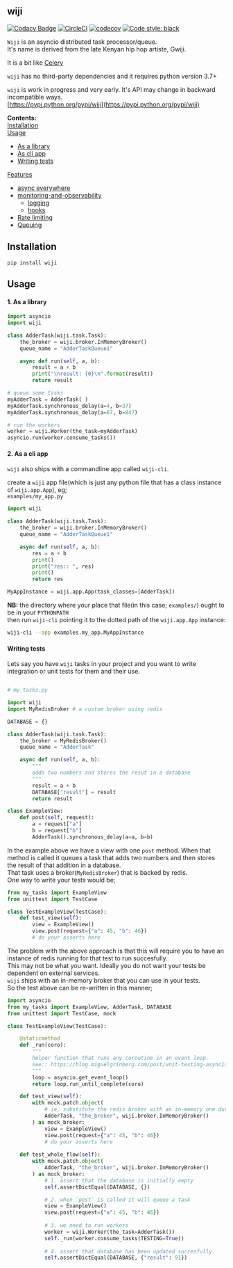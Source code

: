 ## wiji          


[![Codacy Badge](https://api.codacy.com/project/badge/Grade/f0b4b7a07da24e90bdb7743d0e6b9240)](https://www.codacy.com/app/komuw/wiji)
[![CircleCI](https://circleci.com/gh/komuw/wiji.svg?style=svg)](https://circleci.com/gh/komuw/wiji)
[![codecov](https://codecov.io/gh/komuw/wiji/branch/master/graph/badge.svg)](https://codecov.io/gh/komuw/wiji)
[![Code style: black](https://img.shields.io/badge/code%20style-black-000000.svg)](https://github.com/komuw/wiji)



`Wiji` is an asyncio distributed task processor/queue.       
It's name is derived from the late Kenyan hip hop artiste, Gwiji.      

It is a bit like [Celery](https://github.com/celery/celery)        
 
`wiji` has no third-party dependencies and it requires python version 3.7+
  
`wiji` is work in progress and very early. It's API may change in backward incompatible ways.              
[https://pypi.python.org/pypi/wiji](https://pypi.python.org/pypi/wiji)                 

**Contents:**          
[Installation](#installation)         
[Usage](#usage)                  
  + [As a library](#1-as-a-library)            
  + [As cli app](#2-as-a-cli-app)    
  + [Writing tests](#writing-tests)             

[Features](#features)               
  + [async everywhere](#1-async-everywhere)            
  + [monitoring-and-observability](#2-monitoring-and-observability)            
    + [logging](#21-logging)            
    + [hooks](#22-hooks)
  + [Rate limiting](#3-rate-limiting)                     
  + [Queuing](#5-queuing)            


## Installation

```shell
pip install wiji
```           


## Usage

#### 1. As a library
```python
import asyncio
import wiji

class AdderTask(wiji.task.Task):
    the_broker = wiji.broker.InMemoryBroker()
    queue_name = "AdderTaskQueue1"

    async def run(self, a, b):
        result = a + b
        print("\nresult: {0}\n".format(result))
        return result

# queue some tasks
myAdderTask = AdderTask( )
myAdderTask.synchronous_delay(a=4, b=37)
myAdderTask.synchronous_delay(a=67, b=847)

# run the workers
worker = wiji.Worker(the_task=myAdderTask)
asyncio.run(worker.consume_tasks())
```

#### 2. As a cli app
`wiji` also ships with a commandline app called `wiji-cli`.             
                
create a `wiji` app file(which is just any python file that has a class instance of `wiji.app.App`), eg;             
`examples/my_app.py`                 
```python
import wiji

class AdderTask(wiji.task.Task):
    the_broker = wiji.broker.InMemoryBroker()
    queue_name = "AdderTaskQueue1"

    async def run(self, a, b):
        res = a + b
        print()
        print("res:: ", res)
        print()
        return res

MyAppInstance = wiji.app.App(task_classes=[AdderTask])
```          
**NB:** the directory where your place that file(in this case; `examples/`) ought to be in your `PYTHONPATH`               
then run `wiji-cli` pointing it to the dotted path of the `wiji.app.App` instance:     

```bash
wiji-cli --app examples.my_app.MyAppInstance
```

#### Writing tests
Lets say you have `wiji` tasks in your project and you want to write integration or unit tests for them and their use.     
```python

# my_tasks.py

import wiji
import MyRedisBroker # a custom broker using redis

DATABASE = {}

class AdderTask(wiji.task.Task):
    the_broker = MyRedisBroker()
    queue_name = "AdderTask"

    async def run(self, a, b):
        """
        adds two numbers and stores the resut in a database
        """
        result = a + b
        DATABASE["result"] = result
        return result

class ExampleView:
    def post(self, request):
        a = request["a"]
        b = request["b"]
        AdderTask().synchronous_delay(a=a, b=b)
```
In the example above we have a view with one `post` method. When that method is called it queues a task that adds two numbers and then stores the result of that addition in a database.    
That task uses a broker(`MyRedisBroker`) that is backed by redis.    
One way to write your tests would be;    
```python
from my_tasks import ExampleView
from unittest import TestCase

class TestExampleView(TestCase):
    def test_view(self):
        view = ExampleView()
        view.post(request={"a": 45, "b": 46})
        # do your asserts here
```
The problem with the above approach is that this will require you to have an instance of redis running for that test to run succesfully.   
This may not be what you want. Ideally you do not want your tests be dependent on external services.    
`wiji` ships with an in-memory broker that you can use in your tests.   
So the test above can be re-written in this manner;
```python
import asyncio
from my_tasks import ExampleView, AdderTask, DATABASE
from unittest import TestCase, mock

class TestExampleView(TestCase):

    @staticmethod
    def _run(coro):
        """
        helper function that runs any coroutine in an event loop.
        see:: https://blog.miguelgrinberg.com/post/unit-testing-asyncio-code
        """
        loop = asyncio.get_event_loop()
        return loop.run_until_complete(coro)

    def test_view(self):
        with mock.patch.object(
            # ie, substitute the redis broker with an in-memory one during test runs
            AdderTask, "the_broker", wiji.broker.InMemoryBroker()
        ) as mock_broker:
            view = ExampleView()
            view.post(request={"a": 45, "b": 46})
            # do your asserts here
    
    def test_whole_flow(self):
        with mock.patch.object(
            AdderTask, "the_broker", wiji.broker.InMemoryBroker()
        ) as mock_broker:
            # 1. assert that the database is initially empty
            self.assertDictEqual(DATABASE, {})

            # 2. when `post` is called it will queue a task
            view = ExampleView()
            view.post(request={"a": 45, "b": 46})
            
            # 3. we need to run workers
            worker = wiji.Worker(the_task=AdderTask())
            self._run(worker.consume_tasks(TESTING=True))
            
            # 4. assert that database has been updated succesfully.
            self.assertDictEqual(DATABASE, {"result": 91})
```